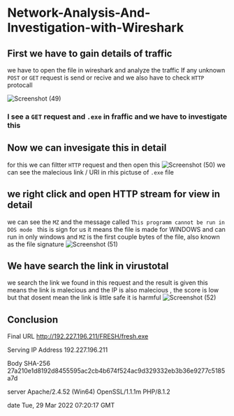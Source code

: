 # Network-Analysis-And-Investigation-with-Wireshark

## First we have to gain details of traffic

we have to open the file in wireshark and analyze the traffic 
If any unknown `POST` or `GET` request is send or recive and we also have to check `HTTP` protocall  

![Screenshot (49)](https://github.com/user-attachments/assets/330b7e27-d0fb-46bf-883f-5014d70fcc16)
### I see a `GET` request and `.exe` in fraffic and we have to investigate this 





## Now we can invesigate this in detail 

for this we can filtter `HTTP` request and then open this
![Screenshot (50)](https://github.com/user-attachments/assets/a05b56c7-5639-49ea-989a-0c7bebf56baf)
we can see the malecious link / URI in rhis pictuse of `.exe` file




## we right click and open HTTP stream for view in detail 
we can see the `MZ` and the message called `This programm cannot be run in DOS mode ` this is sign for us it means the file is made for WINDOWS and can run in only windows
and `MZ`  is the first couple bytes of the file, also known as the file signature 
![Screenshot (51)](https://github.com/user-attachments/assets/ad3f1620-a6c5-411c-880a-f519f56ca66e)

## We have search the link in virustotal
we search the link we found in this request and the result is given 
this means the link is malecious and the IP is also malecious , the score is low but that dosent mean the link is little safe it is harmful
![Screenshot (52)](https://github.com/user-attachments/assets/51c2bcba-ad40-4bd3-ac02-8e7704f8e993)


## Conclusion 

Final URL
http://192.227.196.211/FRESH/fresh.exe 

Serving IP Address 192.227.196.211

Body SHA-256
27a210e1d8192d8455595ac2cb4b674f524ac9d329332eb3b36e9277c5185a7d

server
Apache/2.4.52 (Win64) OpenSSL/1.1.1m PHP/8.1.2
  
date Tue, 29 Mar 2022 07:20:17 GMT




